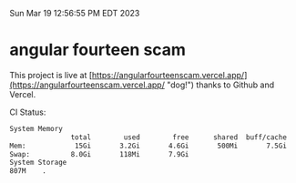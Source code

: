 Sun Mar 19 12:56:55 PM EDT 2023

# angular fourteen scam


This project is live at [https://angularfourteenscam.vercel.app/](https://angularfourteenscam.vercel.app/ "dog!") thanks to Github and Vercel.

CI Status: 

```bash
System Memory
               total        used        free      shared  buff/cache   available
Mem:            15Gi       3.2Gi       4.6Gi       500Mi       7.5Gi        11Gi
Swap:          8.0Gi       118Mi       7.9Gi
System Storage
807M	.
```

